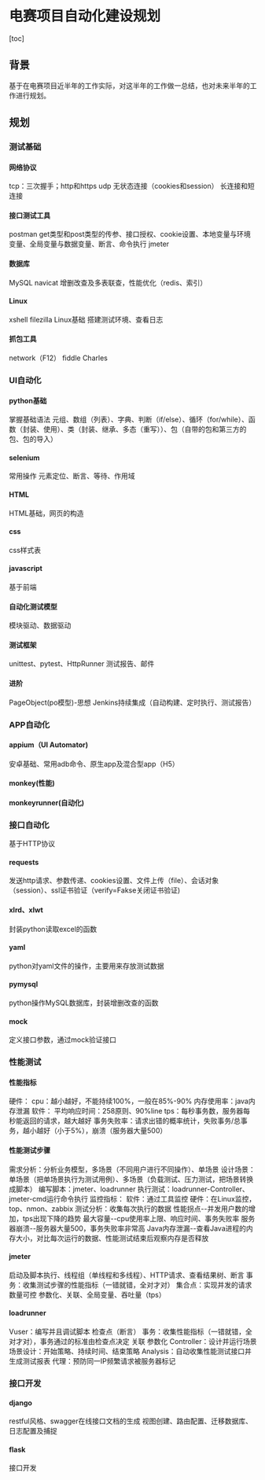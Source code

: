 <!--
 * @Descripttion: 
 * @version: 
 * @Author: wangwq
 * @Date: 2020-08-15 16:34:43
-->
# 电赛项目自动化建设规划

[toc]
## 背景
基于在电赛项目近半年的工作实际，对这半年的工作做一总结，也对未来半年的工作进行规划。
## 规划
### 测试基础
#### 网络协议
tcp：三次握手；http和https
udp
无状态连接（cookies和session）
长连接和短连接
#### 接口测试工具
postman
get类型和post类型的传参、接口授权、cookie设置、本地变量与环境变量、全局变量与数据变量、断言、命令执行
jmeter
#### 数据库
MySQL
navicat
增删改查及多表联查，性能优化（redis、索引）
#### Linux
xshell
filezilla
Linux基础
搭建测试环境、查看日志
#### 抓包工具
network（F12）
fiddle
Charles
### UI自动化
#### python基础
掌握基础语法
元组、数组（列表）、字典、判断（if/else）、循环（for/while）、函数（封装、使用）、类（封装、继承、多态（重写））、包（自带的包和第三方的包、包的导入）
#### selenium
常用操作
元素定位、断言、等待、作用域
#### HTML
HTML基础，网页的构造
#### css
css样式表
#### javascript
基于前端
#### 自动化测试模型
模块驱动、数据驱动
#### 测试框架
unittest、pytest、HttpRunner
测试报告、邮件
#### 进阶
PageObject(po模型)-思想
Jenkins持续集成（自动构建、定时执行、测试报告）
### APP自动化
#### appium（UI Automator)
安卓基础、常用adb命令、原生app及混合型app（H5）
#### monkey(性能)
#### monkeyrunner(自动化)
### 接口自动化
基于HTTP协议
#### requests
发送http请求、参数传递、cookies设置、文件上传（file）、会话对象（session）、ssl证书验证（verify=Fakse关闭证书验证)
#### xlrd、xlwt
封装python读取excel的函数
#### yaml
python对yaml文件的操作，主要用来存放测试数据
#### pymysql
python操作MySQL数据库，封装增删改查的函数
#### mock
定义接口参数，通过mock验证接口
### 性能测试
#### 性能指标
硬件：
cpu：越小越好，不能持续100%，一般在85%-90%
内存使用率：java内存泄漏
软件：
平均响应时间：258原则、90%line
tps：每秒事务数，服务器每秒能返回的请求，越大越好
事务失败率：请求出错的概率统计，失败事务/总事务，越小越好（小于5%），崩溃（服务器大量500）
#### 性能测试步骤
需求分析：分析业务模型，多场景（不同用户进行不同操作）、单场景
设计场景：单场景（把单场景执行为测试用例）、多场景（负载测试、压力测试，把场景转换成脚本）
编写脚本：jmeter、loadrunner
执行测试：loadrunner-Controller、jmeter-cmd运行命令执行
监控指标：
软件：通过工具监控
硬件：在Linux监控，top、nmon、zabbix
测试分析：收集每次执行的数据
性能拐点--并发用户数的增加，tps出现下降的趋势
最大容量--cpu使用率上限、响应时间、事务失败率
服务器崩溃--服务器大量500，事务失败率非常高
Java内存泄漏--查看Java进程的内存大小，对比每次运行的数据、性能测试结束后观察内存是否释放
#### jmeter
启动及脚本执行、线程组（单线程和多线程）、HTTP请求、查看结果树、断言
事务：收集测试步骤的性能指标（一错就错，全对才对）
集合点：实现并发的请求数量可控
参数化、关联、全局变量、吞吐量（tps）
#### loadrunner
Vuser：编写并且调试脚本
检查点（断言）
事务：收集性能指标（一错就错，全对才对），事务通过的标准由检查点决定
关联
参数化
Controller：设计并运行场景
场景设计：开始策略、持续时间、结束策略
Analysis：自动收集性能测试接口并生成测试报表
代理：预防同一IP频繁请求被服务器标记
### 接口开发
#### django
restful风格、swagger在线接口文档的生成
视图创建、路由配置、迁移数据库、日志配置及捕捉
#### flask
接口开发

